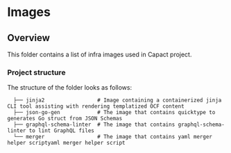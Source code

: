 # Images

## Overview

This folder contains a list of infra images used in Capact project.

### Project structure

<!-- Update the folder structure each time you modify it. -->

The structure of the folder looks as follows:

```
  ├── jinja2                 # Image containing a containerized jinja CLI tool assisting with rendering templatized OCF content
  ├── json-go-gen            # The image that contains quicktype to generates Go struct from JSON Schemas
  ├── graphql-schema-linter  # The image that contains graphql-schema-linter to lint GraphQL files
  └── merger                 # The image that contains yaml merger helper scriptyaml merger helper script
```
